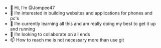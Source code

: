 - 👋 Hi, I’m @Jompee47
- 👀 I’m interested in building websites and applications for phones and pc's
- 🌱 I’m currently learning all this and am really doing my best to get it up and running
- 💞️ I’m looking to collaborate on all ends
- 📫 How to reach me is not necessary more than use git

<!---
Jompee47/Jompee47 is a ✨ special ✨ repository because its `README.md` (this file) appears on your GitHub profile.
You can click the Preview link to take a look at your changes.
--->
